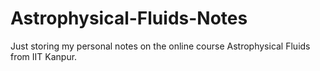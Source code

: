 # Astrophysical-Fluids-Notes
Just storing my personal notes on the online course Astrophysical Fluids from IIT Kanpur.
